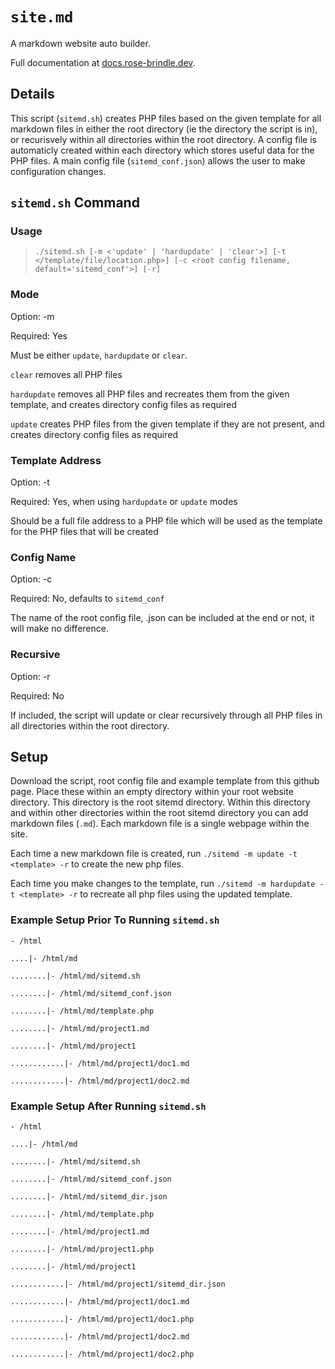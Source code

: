# `site.md`
A markdown website auto builder.

Full documentation at [docs.rose-brindle.dev]().

## Details
This script (`sitemd.sh`) creates PHP files based on the given template for all markdown files in either the root directory (ie the directory the script is in), or recurisvely within all directories within the root directory. A config file is automaticly created within each directory which stores useful data for the PHP files. A main config file (`sitemd_conf.json`) allows the user to make configuration changes.

## `sitemd.sh` Command
### Usage
> `./sitemd.sh [-m <'update' | 'hardupdate' | 'clear'>] [-t </template/file/location.php>] [-c <root config filename, default='sitemd_conf'>] [-r]`
### Mode
Option: -m

Required: Yes

Must be either `update`, `hardupdate` or `clear`. 

`clear` removes all PHP files

`hardupdate` removes all PHP files and recreates them from the given template, and creates directory config files as required

`update` creates PHP files from the given template if they are not present, and creates directory config files as required

### Template Address
Option: -t

Required: Yes, when using `hardupdate` or `update` modes

Should be a full file address to a PHP file which will be used as the template for the PHP files that will be created

### Config Name
Option: -c

Required: No, defaults to `sitemd_conf`

The name of the root config file, .json can be included at the end or not, it will make no difference.

### Recursive
Option: -r

Required: No

If included, the script will update or clear recursively through all PHP files in all directories within the root directory.

## Setup

Download the script, root config file and example template from this github page. Place these within an empty directory within your root website directory. This directory is the root sitemd directory. Within this directory and within other directories within the root sitemd directory you can add markdown files (`.md`). Each markdown file is a single webpage within the site.

Each time a new markdown file is created, run `./sitemd -m update -t <template> -r` to create the new php files.

Each time you make changes to the template, run `./sitemd -m hardupdate -t <template> -r` to recreate all php files using the updated template.

### Example Setup Prior To Running `sitemd.sh`
`- /html`

`....|- /html/md`

`........|- /html/md/sitemd.sh`

`........|- /html/md/sitemd_conf.json`

`........|- /html/md/template.php`

`........|- /html/md/project1.md`

`........|- /html/md/project1`

`............|- /html/md/project1/doc1.md`

`............|- /html/md/project1/doc2.md`
### Example Setup After Running `sitemd.sh`
`- /html`

`....|- /html/md`

`........|- /html/md/sitemd.sh`

`........|- /html/md/sitemd_conf.json`

`........|- /html/md/sitemd_dir.json`

`........|- /html/md/template.php`

`........|- /html/md/project1.md`

`........|- /html/md/project1.php`

`........|- /html/md/project1`

`............|- /html/md/project1/sitemd_dir.json`

`............|- /html/md/project1/doc1.md`

`............|- /html/md/project1/doc1.php`

`............|- /html/md/project1/doc2.md`

`............|- /html/md/project1/doc2.php`
